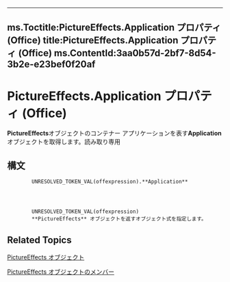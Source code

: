 

---
ms.Toctitle:PictureEffects.Application プロパティ (Office)
title:PictureEffects.Application プロパティ (Office)
ms.ContentId:3aa0b57d-2bf7-8d54-3b2e-e23bef0f20af
---
# PictureEffects.Application プロパティ (Office)




**PictureEffects**オブジェクトのコンテナー アプリケーションを表す**Application**オブジェクトを取得します。読み取り専用

## 構文

            UNRESOLVED_TOKEN_VAL(offexpression).**Application**




            UNRESOLVED_TOKEN_VAL(offexpression)
            **PictureEffects** オブジェクトを返すオブジェクト式を指定します。



## Related Topics

[PictureEffects オブジェクト](bc0e1cfd-7328-360d-872e-c71ae93162ed.md)

[PictureEffects オブジェクトのメンバー](fe7a9f46-f5fa-8ab9-5fb6-c88d283e4663.md)




